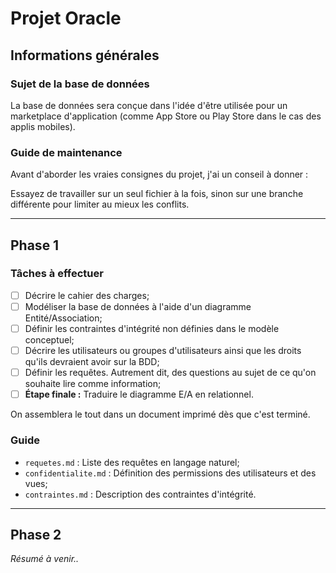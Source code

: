 # Projet Oracle

## Informations générales

### Sujet de la base de données

La base de données sera conçue dans l'idée d'être utilisée pour un marketplace d'application (comme App Store ou Play Store dans le cas des applis mobiles).

### Guide de maintenance

Avant d'aborder les vraies consignes du projet, j'ai un conseil à donner :

Essayez de travailler sur un seul fichier à la fois, sinon sur une branche différente pour limiter au mieux les conflits.

---

## Phase 1

### Tâches à effectuer

- [ ] Décrire le cahier des charges;
- [ ] Modéliser la base de données à l'aide d'un diagramme Entité/Association;
- [ ] Définir les contraintes d'intégrité non définies dans le modèle conceptuel;
- [ ] Décrire les utilisateurs ou groupes d'utilisateurs ainsi que les droits qu'ils devraient avoir sur la BDD;
- [ ] Définir les requêtes. Autrement dit, des questions au sujet de ce qu'on souhaite lire comme information;
- [ ] **Étape finale :** Traduire le diagramme E/A en relationnel.

On assemblera le tout dans un document imprimé dès que c'est terminé.

### Guide

* `requetes.md` : Liste des requêtes en langage naturel;
* `confidentialite.md` : Définition des permissions des utilisateurs et des vues;
* `contraintes.md` : Description des contraintes d'intégrité.

---

## Phase 2

*Résumé à venir..*
